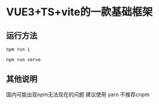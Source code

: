 # VUE3+TS+vite的一款基础框架

## 运行方法

    npm run i
    
    npm run serve

## 其他说明

国内可能出现npm无法现在的问题 建议使用 yarn 不推荐cnpm